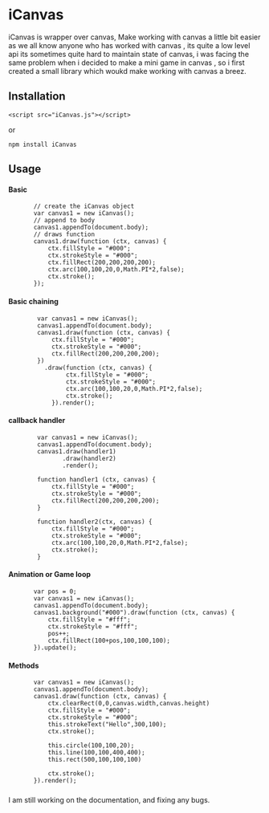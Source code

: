 # iCanvas
iCanvas is wrapper over canvas, Make working 
with canvas a little bit easier as we all know 
anyone who has worked with canvas , its quite a low level 
api its sometimes quite hard to maintain state of canvas,
 i was facing the same problem when i decided to make a 
 mini game in canvas , so i first created a small library
 which woukd make working with canvas a breez.
 
 ## Installation
 ```$xslt
<script src="iCanvas.js"></script>
```
or
```$xslt
npm install iCanvas
```
 ## Usage
 #### Basic

 ```
        // create the iCanvas object
		var canvas1 = new iCanvas();
		// append to body 
		canvas1.appendTo(document.body);
		// draws function
		canvas1.draw(function (ctx, canvas) {
			ctx.fillStyle = "#000";
			ctx.strokeStyle = "#000";
		    ctx.fillRect(200,200,200,200);
		    ctx.arc(100,100,20,0,Math.PI*2,false);
		    ctx.stroke();
        });
```
 #### Basic chaining
```$xslt
		var canvas1 = new iCanvas();
        canvas1.appendTo(document.body);
        canvas1.draw(function (ctx, canvas) {
            ctx.fillStyle = "#000";
            ctx.strokeStyle = "#000";
            ctx.fillRect(200,200,200,200);
        })
          .draw(function (ctx, canvas) {
                ctx.fillStyle = "#000";
                ctx.strokeStyle = "#000";
                ctx.arc(100,100,20,0,Math.PI*2,false);
                ctx.stroke();
            }).render();
```

 #### callback handler
```$xslt
        var canvas1 = new iCanvas();
        canvas1.appendTo(document.body);
        canvas1.draw(handler1)
			   .draw(handler2)
			   .render();

        function handler1 (ctx, canvas) {
            ctx.fillStyle = "#000";
            ctx.strokeStyle = "#000";
            ctx.fillRect(200,200,200,200);
        }

        function handler2(ctx, canvas) {
            ctx.fillStyle = "#000";
            ctx.strokeStyle = "#000";
            ctx.arc(100,100,20,0,Math.PI*2,false);
            ctx.stroke();
        }
```
 #### Animation or Game loop
 ```$xslt
        var pos = 0;
		var canvas1 = new iCanvas();
		canvas1.appendTo(document.body);
		canvas1.background("#000").draw(function (ctx, canvas) {
			ctx.fillStyle = "#fff";
			ctx.strokeStyle = "#fff";
			pos++;
		    ctx.fillRect(100+pos,100,100,100);
        }).update();
```
 #### Methods
 ```$xslt
        var canvas1 = new iCanvas();
		canvas1.appendTo(document.body);
		canvas1.draw(function (ctx, canvas) {
			ctx.clearRect(0,0,canvas.width,canvas.height)
		    ctx.fillStyle = "#000";
			ctx.strokeStyle = "#000";
            this.strokeText("Hello",300,100);
            ctx.stroke();

		    this.circle(100,100,20);
		    this.line(100,100,400,400);
		    this.rect(500,100,100,100)

			ctx.stroke();
        }).render();
```
### 
I am still working on the documentation, and fixing any 
bugs.  


